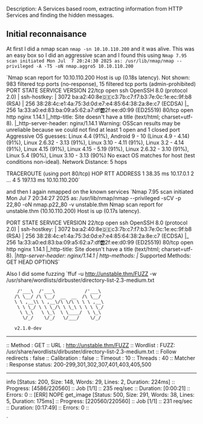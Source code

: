 Description: A Services based room, extracting information from HTTP Services and finding the hidden messages.

## Initial reconnaisance

At first I did a nmap scan 
`nmap -sn 10.10.110.200` and it was alive. This was an easy box so I did an aggressive scan
and I found this using `Nmap 7.95 scan initiated Mon Jul  7 20:24:30 2025 as: /usr/lib/nmap/nmap --privileged -A -T5 -oN nmap.aggro5 10.10.110.200`

`Nmap scan report for 10.10.110.200
Host is up (0.18s latency).
Not shown: 983 filtered tcp ports (no-response), 15 filtered tcp ports (admin-prohibited)
PORT   STATE SERVICE VERSION
22/tcp open  ssh     OpenSSH 8.0 (protocol 2.0)
| ssh-hostkey: 
|   3072 ba:a2:40:8e:de:c3:7b:c7:f7:b3:7e:0c:1e:ec:9f:b8 (RSA)
|   256 38:28:4c:e1:4a:75:3d:0d:e7:e4:85:64:38:2a:8e:c7 (ECDSA)
|_  256 1a:33:a0:ed:83:ba:09:a5:62:a7:df:ab:2f:ee:d0:99 (ED25519)
80/tcp open  http    nginx 1.14.1
|_http-title: Site doesn't have a title (text/html; charset=utf-8).
|_http-server-header: nginx/1.14.1
Warning: OSScan results may be unreliable because we could not find at least 1 open and 1 closed port
Aggressive OS guesses: Linux 4.4 (91%), Android 9 - 10 (Linux 4.9 - 4.14) (91%), Linux 2.6.32 - 3.13 (91%), Linux 3.10 - 4.11 (91%), Linux 3.2 - 4.14 (91%), Linux 4.15 (91%), Linux 4.15 - 5.19 (91%), Linux 2.6.32 - 3.10 (91%), Linux 5.4 (90%), Linux 3.10 - 3.13 (90%)
No exact OS matches for host (test conditions non-ideal).
Network Distance: 5 hops

TRACEROUTE (using port 80/tcp)
HOP RTT       ADDRESS
1   38.35 ms  10.17.0.1
2   ... 4
5   197.13 ms 10.10.110.200`

and then I again nmapped on the known services
`Nmap 7.95 scan initiated Mon Jul  7 20:34:27 2025 as: /usr/lib/nmap/nmap --privileged -sCV -p 22,80 -oN nmap.p22_80 -v unstable.thm
Nmap scan report for unstable.thm (10.10.110.200)
Host is up (0.17s latency).

PORT   STATE SERVICE VERSION
22/tcp open  ssh     OpenSSH 8.0 (protocol 2.0)
| ssh-hostkey: 
|   3072 ba:a2:40:8e:de:c3:7b:c7:f7:b3:7e:0c:1e:ec:9f:b8 (RSA)
|   256 38:28:4c:e1:4a:75:3d:0d:e7:e4:85:64:38:2a:8e:c7 (ECDSA)
|_  256 1a:33:a0:ed:83:ba:09:a5:62:a7:df:ab:2f:ee:d0:99 (ED25519)
80/tcp open  http    nginx 1.14.1
|_http-title: Site doesn't have a title (text/html; charset=utf-8).
|_http-server-header: nginx/1.14.1
| http-methods: 
|_  Supported Methods: GET HEAD OPTIONS`



Also I did some fuzzing
`ffuf -u http://unstable.thm/FUZZ -w /usr/share/wordlists/dirbuster/directory-list-2.3-medium.txt                                                          
                                                                                                                                                              
        /'___\  /'___\           /'___\                                                                                                                       
       /\ \__/ /\ \__/  __  __  /\ \__/                                                                                                                       
       \ \ ,__\\ \ ,__\/\ \/\ \ \ \ ,__\                                                                                                                      
        \ \ \_/ \ \ \_/\ \ \_\ \ \ \ \_/                                                                                                                      
         \ \_\   \ \_\  \ \____/  \ \_\                                                                                                                       
          \/_/    \/_/   \/___/    \/_/        

       v2.1.0-dev
________________________________________________

 :: Method           : GET
 :: URL              : http://unstable.thm/FUZZ
 :: Wordlist         : FUZZ: /usr/share/wordlists/dirbuster/directory-list-2.3-medium.txt
 :: Follow redirects : false
 :: Calibration      : false
 :: Timeout          : 10
 :: Threads          : 40
 :: Matcher          : Response status: 200-299,301,302,307,401,403,405,500
________________________________________________

info                    [Status: 200, Size: 148, Words: 29, Lines: 2, Duration: 224ms]
:: Progress: [4586/220560] :: Job [1/1] :: 235 req/sec :: Duration: [0:00:21] :: Errors: 0 ::
[ERR] NOPE
get_image               [Status: 500, Size: 291, Words: 38, Lines: 5, Duration: 175ms]
:: Progress: [220560/220560] :: Job [1/1] :: 231 req/sec :: Duration: [0:17:49] :: Errors: 0 ::

`
